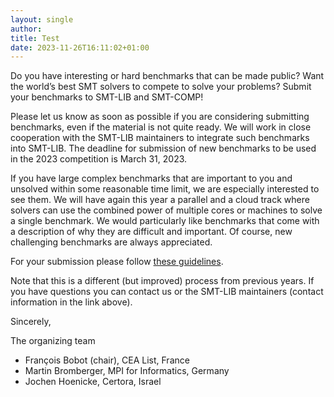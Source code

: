 ```yaml
---
layout: single
author:
title: Test
date: 2023-11-26T16:11:02+01:00
---
```


Do you have interesting or hard benchmarks that can be made public?
Want the world’s best SMT solvers to compete to solve your problems?
Submit your benchmarks to SMT-LIB and SMT-COMP!

Please let us know as soon as possible if you are considering
submitting benchmarks, even if the material is not quite ready. We
will work in close cooperation with the SMT-LIB maintainers to
integrate such benchmarks into SMT-LIB. The deadline for submission
of new benchmarks to be used in the 2023 competition is March 31, 2023.

If you have large complex benchmarks that are important to you and
unsolved within some reasonable time limit, we are especially
interested to see them. We will have again this year a parallel and a
cloud track where solvers can use the combined power of multiple cores
or machines to solve a single benchmark. We would particularly like
benchmarks that come with a description of why they are difficult and
important. Of course, new challenging benchmarks are always
appreciated.

For your submission please follow
[these guidelines](https://smt-comp.github.io/benchmark_submission.html).

Note that this is a different (but improved) process from previous
years. If you have questions you can contact us or the SMT-LIB
maintainers (contact information in the link above).

Sincerely,

The organizing team

- François Bobot (chair), CEA List, France
- Martin Bromberger, MPI for Informatics, Germany
- Jochen Hoenicke, Certora, Israel
